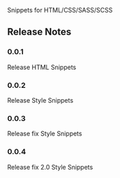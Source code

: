 Snippets for HTML/CSS/SASS/SCSS

## Release Notes

### 0.0.1

Release HTML Snippets

### 0.0.2

Release Style Snippets

### 0.0.3

Release fix Style Snippets

### 0.0.4

Release fix 2.0 Style Snippets
